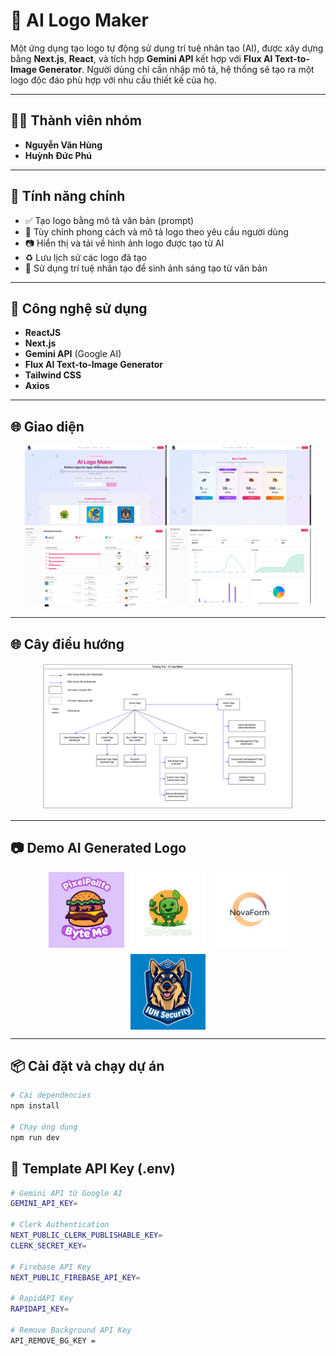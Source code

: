 # 🎨 AI Logo Maker

Một ứng dụng tạo logo tự động sử dụng trí tuệ nhân tạo (AI), được xây dựng bằng **Next.js**, **React**, và tích hợp **Gemini API** kết hợp với **Flux AI Text-to-Image Generator**. Người dùng chỉ cần nhập mô tả, hệ thống sẽ tạo ra một logo độc đáo phù hợp với nhu cầu thiết kế của họ.

---

## 👨‍💻 Thành viên nhóm

- **Nguyễn Văn Hùng**
- **Huỳnh Đức Phú**

---

## 🚀 Tính năng chính

- ✅ Tạo logo bằng mô tả văn bản (prompt)
- 🎯 Tùy chỉnh phong cách và mô tả logo theo yêu cầu người dùng
- 📷 Hiển thị và tải về hình ảnh logo được tạo từ AI
- ♻️ Lưu lịch sử các logo đã tạo
- 🧠 Sử dụng trí tuệ nhân tạo để sinh ảnh sáng tạo từ văn bản

---

## 🧰 Công nghệ sử dụng

- **ReactJS**
- **Next.js**
- **Gemini API** (Google AI)
- **Flux AI Text-to-Image Generator**
- **Tailwind CSS**
- **Axios**

---

## 🌐 Giao diện

<div style="text-align: center;">
  <img src="./public/read-me-imgs/home-page-view.png" alt="1" style="width:45%;">
  <img src="./public/read-me-imgs/buy-credits-page-view.png" alt="2" style="width:45%;">
  <img src="./public/read-me-imgs/admin-dashboard-page-view.png" alt="3" style="width:45%;">
  <img src="./public/read-me-imgs/admin-statistics-page-view.png" alt="4" style="width:45%;">
</div>

---

## 🌐 Cây điều hướng

<div style="text-align: center;">
  <img src="./public/read-me-imgs/routing_tree.png" alt="Cây điều hướng" style="width:80%;">
</div>

---

## 📷 Demo AI Generated Logo

<div style="display: flex; gap: 10px; flex-wrap: wrap; justify-content: center;">
  <img src="./public/logo-generated-imgs/img-4.png" alt="Logo Demo 1" style="width:24%;">
  <img src="./public/logo-generated-imgs/img-5.png" alt="Logo Demo 2" style="width:24%;">
  <img src="./public/logo-generated-imgs/img-6.png" alt="Logo Demo 3" style="width:24%;">
  <img src="./public/logo-generated-imgs/img-7.png" alt="Logo Demo 4" style="width:24%;">
</div>

---

## 📦 Cài đặt và chạy dự án

```bash
# Cài dependencies
npm install

# Chạy ứng dụng
npm run dev
```

## 🔐 Template API Key (.env)

```bash
# Gemini API từ Google AI
GEMINI_API_KEY=

# Clerk Authentication
NEXT_PUBLIC_CLERK_PUBLISHABLE_KEY=
CLERK_SECRET_KEY=

# Firebase API Key
NEXT_PUBLIC_FIREBASE_API_KEY=

# RapidAPI Key
RAPIDAPI_KEY=

# Remove Background API Key
API_REMOVE_BG_KEY =

```
